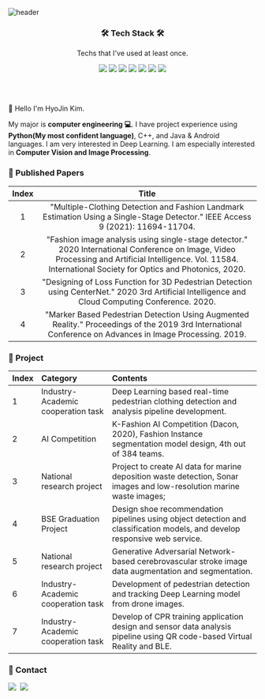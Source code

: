 ![header](https://capsule-render.vercel.app/api?type=waving&color=00829C&height=300&section=header&text=HYOJIN%20KIM&fontSize=60&animation=twinkling&fontColor=3D3C3C)


<h3 align='center'>🛠 Tech Stack 🛠</h3>

<p align='center' font-weight='bold'> Techs that I've used at least once.</p>
<p align='center'>
<img src="https://img.shields.io/badge/Python-3776AB?style=flat&logo=Python&logoColor=white">
<img src="https://img.shields.io/badge/Pytorch-FF3232?style=flat&logo=Pytorch&logoColor=white"> 
<img src="https://img.shields.io/badge/OpenCV-5C3EE8?style=flat&logo=OpenCV&logoColor=white"> 
<img src="https://img.shields.io/badge/Numpy-1E8449?style=flat&logo=Numpy&logoColor=white">
<img src="https://img.shields.io/badge/Pandas-150458?style=flat&logo=Pandas&logoColor=white">
<img src="https://img.shields.io/badge/C++-00599C?style=flat&logo=C++&logoColor=white">
<img src="https://img.shields.io/badge/Android-3DDC84?style=flat&logo=Android&logoColor=white">
</p>
<br></br>

:wave: Hello I'm HyoJin Kim.

 My major is **computer engineering :computer:**. I have project experience using **Python(My most confident language)**, C++, and Java & Android languages. I am very interested in Deep Learning. I am especially interested in **Computer Vision and Image Processing**.

### :book: Published Papers

| **Index** | **Title** |
|:--------:|:--------:|
| 1 |"Multiple-Clothing Detection and Fashion Landmark Estimation Using a Single-Stage Detector." IEEE Access 9 (2021): 11694-11704. |
| 2 | "Fashion image analysis using single-stage detector." 2020 International Conference on Image, Video Processing and Artificial Intelligence. Vol. 11584. International Society for Optics and Photonics, 2020. |
| 3 | "Designing of Loss Function for 3D Pedestrian Detection using CenterNet." 2020 3rd Artificial Intelligence and Cloud Computing Conference. 2020. |
| 4 | "Marker Based Pedestrian Detection Using Augmented Reality." Proceedings of the 2019 3rd International Conference on Advances in Image Processing. 2019. |

### :memo: Project

| Index | Category                              | Contents                                                                                                                       |
| :---- | :------------------------------------ | :----------------------------------------------------------------------------------------------------------------------------- |
| 1     | Industry-Academic cooperation task    | Deep Learning based real-time pedestrian clothing detection and analysis pipeline development.|
| 2     | AI Competition                        | K-Fashion AI Competition (Dacon, 2020), Fashion Instance segmentation model design, 4th out of 384 teams.|
| 3     | National research project             | Project to create AI data for marine deposition waste detection, Sonar images and low-resolution marine waste images;|
| 4     | BSE Graduation Project             | Design shoe recommendation pipelines using object detection and classification models, and develop responsive web service.|
| 5     | National research project          | Generative Adversarial Network-based cerebrovascular stroke image data augmentation and segmentation.|
| 6     | Industry-Academic cooperation task | Development of pedestrian detection and tracking Deep Learning model from drone images.|
| 7     | Industry-Academic cooperation task    | Develop of CPR training application design and sensor data analysis pipeline using QR code-based Virtual Reality and BLE. |

### :mega: Contact
<p> 
    <a href="mailto:hjkim@vim.cau.ac.kr"><img src="https://img.shields.io/badge/Mail-FF5050?style=flat&logo=Gmail&logoColor=white&link=""/></a>&nbsp
    <a href="https://maihon.oopy.io/"><img src="https://img.shields.io/badge/Naver-03C75A?style=flat&logo=Naver&logoColor=white"/></a>&nbsp
</p>
<br></br>
